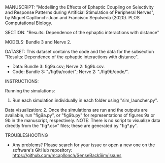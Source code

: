 MANUSCRIPT: "Modelling the Effects of Ephaptic Coupling on Selectivity and Response Patterns during Artificial Stimulation of Peripheral Nerves", by Miguel Capllonch-Juan and Francisco Sepulveda (2020). PLOS Computational Biology.

SECTION: "Results: Dependence of the ephaptic interactions with distance"

MODELS: Bundle 3 and Nerve 2.

DATASET:
This dataset contains the code and the data for the subsection "Results: Dependence of the ephaptic interactions with distance".

 - Data: Bundle 3: fig9a.csv; Nerve 2: fig9b.csv.
 - Code: Bundle 3: "./fig9a/code/"; Nerve 2: "./fig9b/code/".

INSTRUCTIONS:

Running the simulations:
1. Run each simulation individually in each folder using "sim_launcher.py".

Data visualization:
2. Once the simulations are run and the outputs are available, run "fig9a.py", or "fig9b.py" for representations of figures 9a or 9b in the manuscript, respectively.
NOTE: There is no script to visualize data directly from the "fig*.csv" files; these are generated by "fig*.py".

TROUBLESHOOTING
 - Any problems? Please search for your issue or open a new one on the software's GitHub repository: https://github.com/mcapllonch/SenseBackSim/issues